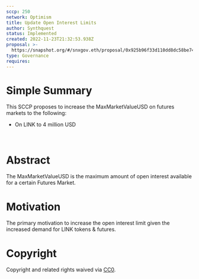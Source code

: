 ```yaml
---
sccp: 250
network: Optimism
title: Update Open Interest Limits
author: Synthquest
status: Implemented
created: 2022-11-23T21:32:53.938Z
proposal: >-
  https://snapshot.org/#/snxgov.eth/proposal/0x925b96f33d110dd8dc58be744a468e26e76916a2321732224f9bcf40cc4c5f29
type: Governance
requires: 
---
```



# Simple Summary

<p>This SCCP proposes to increase the MaxMarketValueUSD on futures markets to the following:</p><ul><li>On LINK to 4 million USD</li></ul><p><br></p>

# Abstract

<p>The MaxMarketValueUSD is the maximum amount of open interest available for a certain Futures Market.</p>

# Motivation

<p>The primary motivation to increase the open interest limit given the increased demand for LINK tokens &amp; futures.</p>

# Copyright

Copyright and related rights waived via [CC0](https://creativecommons.org/publicdomain/zero/1.0/).
